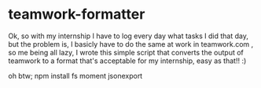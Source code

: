 # teamwork-formatter

Ok, so with my internship I have to log every day what tasks I did that day, but the problem is, I basicly have to do the same at work in teamwork.com , so me being all lazy, I wrote this simple script that converts the output of teamwork to a format that's acceptable for my internship, easy as that!! :)


oh btw;
npm install fs moment jsonexport
